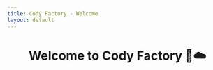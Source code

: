 ```yaml
---
title: Cody Factory - Welcome
layout: default
---
```


<h1 style="text-align: center">Welcome to Cody Factory 🚀☁️</h1>
